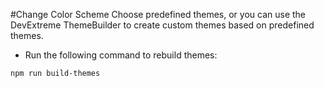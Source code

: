 #Change Color Scheme
Choose predefined themes, or you can use the DevExtreme ThemeBuilder to create custom themes based on predefined themes.
* Run the following command to rebuild themes:

````
npm run build-themes
